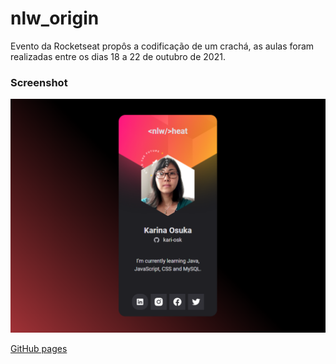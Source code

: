 # nlw_origin
Evento da Rocketseat propôs a codificação de um crachá, as aulas foram realizadas entre os dias 18 a 22 de outubro de 2021.

### Screenshot

![](./screenshot.png)


[GitHub pages](https://kari-osk.github.io/nlw_origin/ "NLW Origin 2021")

